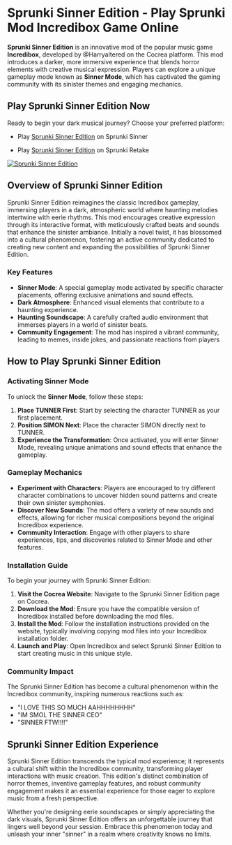 # Sprunki Sinner Edition - Play Sprunki Mod Incredibox Game Online

**Sprunki Sinner Edition** is an innovative mod of the popular music game **Incredibox**, developed by @Harryaltered on the Cocrea platform. This mod introduces a darker, more immersive experience that blends horror elements with creative musical expression. Players can explore a unique gameplay mode known as **Sinner Mode**, which has captivated the gaming community with its sinister themes and engaging mechanics.

## Play Sprunki Sinner Edition Now

Ready to begin your dark musical journey? Choose your preferred platform:

- Play [Sprunki Sinner Edition](https://sprunkisinner.org/) on Sprunki Sinner

- Play [Sprunki Sinner Edition](https://sprunki-retake.net/sprunki-sinner-edition) on Sprunki Retake

  

[![Sprunki Sinner Edition](https://sprunkisinner.org/_nuxt/sprunki-sinner-edition.BFsKprZQ.png)](https://sprunki-retake.net/_nuxt/sprunki-retake.DCj9Xdqs.png)



## Overview of Sprunki Sinner Edition

Sprunki Sinner Edition reimagines the classic Incredibox gameplay, immersing players in a dark, atmospheric world where haunting melodies intertwine with eerie rhythms. This mod encourages creative expression through its interactive format, with meticulously crafted beats and sounds that enhance the sinister ambiance. Initially a novel twist, it has blossomed into a cultural phenomenon, fostering an active community dedicated to creating new content and expanding the possibilities of Sprunki Sinner Edition.

### Key Features

- **Sinner Mode**: A special gameplay mode activated by specific character placements, offering exclusive animations and sound effects.
- **Dark Atmosphere**: Enhanced visual elements that contribute to a haunting experience.
- **Haunting Soundscape**: A carefully crafted audio environment that immerses players in a world of sinister beats.
- **Community Engagement**: The mod has inspired a vibrant community, leading to memes, inside jokes, and passionate reactions from players

## How to Play Sprunki Sinner Edition

### Activating Sinner Mode

To unlock the **Sinner Mode**, follow these steps:

1. **Place TUNNER First**: Start by selecting the character TUNNER as your first placement.
2. **Position SIMON Next**: Place the character SIMON directly next to TUNNER.
3. **Experience the Transformation**: Once activated, you will enter Sinner Mode, revealing unique animations and sound effects that enhance the gameplay.

### Gameplay Mechanics

- **Experiment with Characters**: Players are encouraged to try different character combinations to uncover hidden sound patterns and create their own sinister symphonies.
- **Discover New Sounds**: The mod offers a variety of new sounds and effects, allowing for richer musical compositions beyond the original Incredibox experience.
- **Community Interaction**: Engage with other players to share experiences, tips, and discoveries related to Sinner Mode and other features.

### Installation Guide

To begin your journey with Sprunki Sinner Edition:

1. **Visit the Cocrea Website**: Navigate to the Sprunki Sinner Edition page on Cocrea.
2. **Download the Mod**: Ensure you have the compatible version of Incredibox installed before downloading the mod files.
3. **Install the Mod**: Follow the installation instructions provided on the website, typically involving copying mod files into your Incredibox installation folder.
4. **Launch and Play**: Open Incredibox and select Sprunki Sinner Edition to start creating music in this unique style.

### Community Impact

The Sprunki Sinner Edition has become a cultural phenomenon within the Incredibox community, inspiring numerous reactions such as:

- "I LOVE THIS SO MUCH AAHHHHHHHH"
- "IM SMOL THE SINNER CEO"
- "SINNER FTW!!!!"

## Sprunki Sinner Edition Experience

Sprunki Sinner Edition transcends the typical mod experience; it represents a cultural shift within the Incredibox community, transforming player interactions with music creation. This edition's distinct combination of horror themes, inventive gameplay features, and robust community engagement makes it an essential experience for those eager to explore music from a fresh perspective.

Whether you're designing eerie soundscapes or simply appreciating the dark visuals, Sprunki Sinner Edition offers an unforgettable journey that lingers well beyond your session. Embrace this phenomenon today and unleash your inner "sinner" in a realm where creativity knows no limits.
